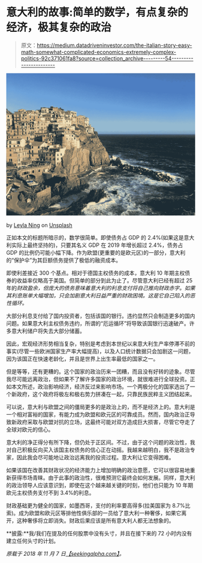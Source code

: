 # 意大利的故事:简单的数学，有点复杂的经济，极其复杂的政治

> 原文：<https://medium.datadriveninvestor.com/the-italian-story-easy-math-somewhat-complicated-economics-extremely-complex-politics-92c371061fa8?source=collection_archive---------54----------------------->

![](img/f964fcbe643bcf5aeba57766bf5a3459.png)

by [Leyla Ning](https://unsplash.com/@leylanxe?utm_source=medium&utm_medium=referral) on [Unsplash](https://unsplash.com?utm_source=medium&utm_medium=referral)

正如本文的标题所暗示的，数学很简单。即使债务占 GDP 的 2.4%(如果这是意大利实际上最终坚持的)，只要其名义 GDP 在 2019 年增长超过 2.4%，债务占 GDP 的比例仍可能小幅下降。作为欧盟(更重要的是欧元区)的一部分，意大利的“保护伞”为其巨额债务提供了极低的融资成本。

即使利差接近 300 个基点。相对于德国主权债务的成本，意大利 10 年期主权债券的收益率仅略高于美国。但简单的部分到此为止了。尽管意大利已经有超过 25 年的*财政盈余，但庞大的债务意味着意大利的利息支付将自己推向财政赤字。如果其利息账单大幅增加，只会加剧意大利日益严重的财政困境。这是它自己陷入的恶性循环。*

大部分利息支付给了国内投资者，包括该国的银行。违约显然只会制造更多的国内问题。如果意大利主权债务违约，所谓的“厄运循环”将导致该国银行迅速破产。许多意大利储户将失去大部分储蓄。

因此，宏观经济形势相当复杂，特别是考虑到本世纪以来意大利生产率停滞不前的事实(尽管一些欧洲国家生产率大幅提高)，以及人口统计数据只会加剧这一问题，因为该国正在快速老龄化，并且是世界上出生率最低的国家之一。

但是等等，还有更糟的。这个国家的政治历来一团糟，而且没有好转的迹象。尽管我尽可能远离政治，但如果不了解许多国家的政治环境，就很难进行全球投资。正如本文所述，政治影响经济，经济反过来影响市场。一个两极分化的国家选出了一个新政府，这个政府将极左和极右势力拼凑在一起，只靠民族民粹主义团结起来。

可以说，意大利与欧盟之间的僵局更多的是政治上的，而不是经济上的。意大利是一个相对富裕的国家，有能力成为欧盟和欧元区的可靠成员。然而，国内政治正导致新政府采取与欧盟对抗的立场，这最终可能对双方造成巨大损害，尽管它夺走了全球对欧元的信心。

意大利的净正得分有所下降，但仍处于正区间。不过，由于这个问题的政治性，我对自己积极反向买入该国主权债务的信心正在动摇。我越来越明白，我不是政治专家，因此我会尽可能地让政治远离我的投资过程。意大利让它变得困难。

如果该国在改善其财政状况的经济能力上增加明确的政治意愿，它可以很容易地重新获得市场青睐。由于此事的政治性，很难预测它最终会如何发展。同样，意大利的政治领导人应该意识到，即使在这个越来越关键的时刻，他们也只能为 10 年期欧元主权债务支付不到 3.4%的利息。

财政基础更为健全的国家，如墨西哥，支付的利率要高得多(拉美国家为 8.7%比索)。成为欧盟和欧元区等排他性俱乐部的一员给了意大利一种奢侈，如果它离开，这种奢侈将立即消失。财政后果应该是所有意大利人都无法想象的。

**披露:**我/我们在提及的任何股票中没有头寸，并且在接下来的 72 小时内没有建立任何头寸的计划。

*原载于 2018 年 11 月 7 日*[*【seekingalpha.com】*](https://seekingalpha.com/article/4219226-italian-story-easy-math-somewhat-complicated-economics-extremely-complex-politics)*。*